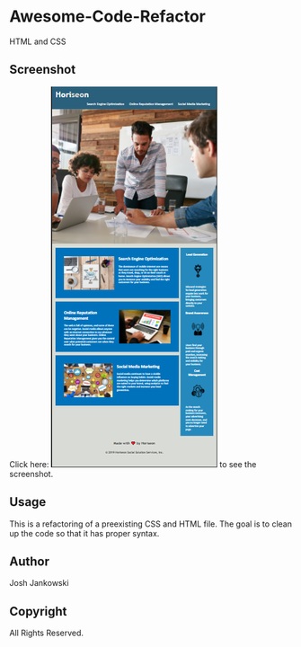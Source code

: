 # Awesome-Code-Refactor

HTML and CSS
## Screenshot

Click here: ![img](.\assets\images\screenshot.png) to see the screenshot.

## Usage

This is a refactoring of a preexisting CSS and HTML file. The goal is to clean up the code so that it has proper syntax.

## Author

Josh Jankowski

## Copyright
All Rights Reserved.
